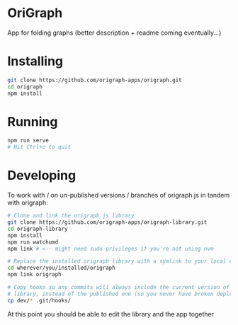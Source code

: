 OriGraph
========
App for folding graphs (better description + readme coming eventually...)

# Installing
```bash
git clone https://github.com/origraph-apps/origraph.git
cd origraph
npm install
```

# Running
```bash
npm run serve
# Hit Ctrl+c to quit
```

# Developing
To work with / on un-published versions / branches of origraph.js in tandem with origraph:

```bash
# Clone and link the origraph.js library
git clone https://github.com/origraph-apps/origraph-library.git
cd origraph-library
npm install
npm run watchumd
npm link # <-- might need sudo privileges if you're not using nvm

# Replace the installed origraph library with a symlink to your local copy
cd wherever/you/installed/origraph
npm link origraph

# Copy hooks so any commits will always include the current version of the
# library, instead of the published one (so you never have broken deployments)
cp dev/* .git/hooks/
```

At this point you should be able to edit the library and the app together
